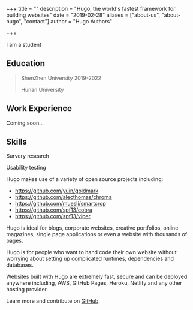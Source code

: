 +++
title = ""
description = "Hugo, the world's fastest framework for building websites"
date = "2019-02-28"
aliases = ["about-us", "about-hugo", "contact"]
author = "Hugo Authors"

+++

I am a student

## Education

> ShenZhen University 2019-2022
>
> Hunan University 





## Work Experience 

 Coming soon...

 

 

 

## Skills 

Survery research

Usability testing



Hugo makes use of a variety of open source projects including:

* https://github.com/yuin/goldmark
* https://github.com/alecthomas/chroma
* https://github.com/muesli/smartcrop
* https://github.com/spf13/cobra
* https://github.com/spf13/viper

Hugo is ideal for blogs, corporate websites, creative portfolios, online magazines, single page applications or even a website with thousands of pages.

Hugo is for people who want to hand code their own website without worrying about setting up complicated runtimes, dependencies and databases.

Websites built with Hugo are extremely fast, secure and can be deployed anywhere including, AWS, GitHub Pages, Heroku, Netlify and any other hosting provider.

Learn more and contribute on [GitHub](https://github.com/gohugoio).

